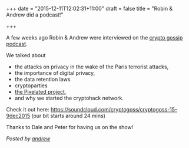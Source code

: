 +++
date = "2015-12-11T12:02:31+11:00"
draft = false
title = "Robin & Andrew did a podcast!"

+++

A few weeks ago Robin & Andrew were interviewed on the [crypto gossip podcast](http://cryptogoss.com/).

We talked about

* the attacks on privacy in the wake of the Paris terrorist attacks,
* the importance of digital privacy,
* the data retention laws
* cryptoparties
* [the Pixelated project](https://pixelated-project.org/),
* and why we started the cryptohack network.

Check it out here: https://soundcloud.com/cryptogoss/cryptogoss-15-9dec2015 (our bit starts around 24 mins)

Thanks to Dale and Peter for having us on the show!

*Posted by [andrew](https://twitter.com/whereismytaco)*
